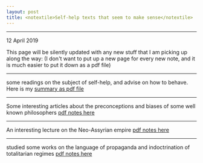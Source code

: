 ```yaml
---
layout: post
title: <notextile>Self-help texts that seem to make sense</notextile>
---
```


----------------

<p class="publish_date">
12 April  2019
</p>

This page will be silently updated with any new stuff that I am picking up along the way: (I don't want to put up a new page for every new note, and it is much easier to put it down as a pdf file)

<!--
-=-=-=-=-=-=-=-=-=

I have been consuming quite a lot of TED talks recently; Now TED talks are very feel-good, that's their problem:

ee this Quora discussion [Are the TED Talks a type of church for atheists?](https://www.quora.com/Are-the-TED-Talks-a-type-of-church-for-atheists)

Answer by Bjoern David Paulson: 
“... The actual problem comes when the aggregate sum of pop science is billed as something transformative. The problem arises when viewers come for the enthusiasm and reassurance and confuse that with actual understanding. When the hard questions are left behind and all that remains is a comfortable euphoria”

I hope that keeping notes while listening can get you past the feel good effect, it also leads you to searching for more information if a given topic has caught your interest.
//-->

- - - -

some readings on the subject of self-help, and advise on how to behave. Here is my [summary as pdf file](https://github.com/MoserMichael/cstuff/files/3071781/attention.pdf)

- - - - - - - -- 

Some interesting articles about the preconceptions and biases of some well known philosophers [pdf notes here](https://github.com/MoserMichael/cstuff/releases/download/updsoft/bad_philosophers.pdf)  

- - - - - - - -- 

An interesting lecture on the Neo-Assyrian empire [pdf notes here](https://github.com/MoserMichael/cstuff/releases/download/updsoft/neo-assyrian-empire.pdf)   

- - - - - - - - 

studied some works on the language of propaganda and indoctrination of totalitarian regimes [pdf notes here](https://github.com/MoserMichael/cstuff/files/3323527/total-language.pdf)
